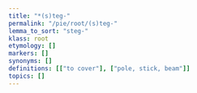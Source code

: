 ```yaml
---
title: "*(s)teg-"
permalink: "/pie/root/(s)teg-"
lemma_to_sort: "steg-"
klass: root
etymology: []
markers: []
synonyms: []
definitions: [["to cover"], ["pole, stick, beam"]]
topics: []
---
```

